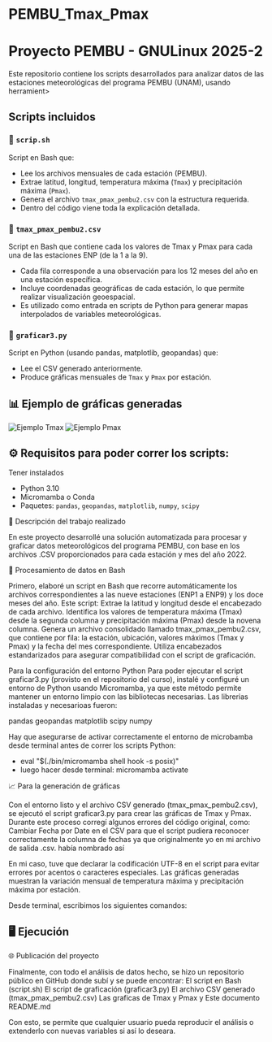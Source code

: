 # PEMBU_Tmax_Pmax
# Proyecto PEMBU - GNULinux 2025-2

Este repositorio contiene los scripts desarrollados para analizar datos de las estaciones meteorológicas del programa PEMBU (UNAM), usando herramient>
## Scripts incluidos

### 🔹 `scrip.sh`
Script en Bash que:

- Lee los archivos mensuales de cada estación (PEMBU).
- Extrae latitud, longitud, temperatura máxima (`Tmax`) y precipitación máxima (`Pmax`).
- Genera el archivo `tmax_pmax_pembu2.csv` con la estructura requerida.
- Dentro del código viene toda la explicación detallada.

### 🔹 `tmax_pmax_pembu2.csv`
Script en Bash que contiene cada los valores de Tmax y Pmax para cada una de las estaciones ENP (de la 1 a la 9). 
- Cada fila corresponde a una observación para los 12 meses del año en una estación específica.
- Incluye coordenadas geográficas de cada estación, lo que permite realizar visualización geoespacial.
- Es utilizado como entrada en scripts de Python para generar mapas interpolados de variables meteorológicas.

### 🔹 `graficar3.py`
Script en Python (usando pandas, matplotlib, geopandas) que:

- Lee el CSV generado anteriormente.
- Produce gráficas mensuales de `Tmax` y `Pmax` por estación.

## 📊 Ejemplo de gráficas generadas

![Ejemplo Tmax](output_figures/temp_max_2022-05-01.png)
![Ejemplo Pmax](output_figures/prec_max_2022-02-01.png)

## ⚙️ Requisitos para poder correr los scripts:
Tener instalados
- Python 3.10
- Micromamba o Conda
- Paquetes: `pandas`, `geopandas`, `matplotlib`, `numpy`, `scipy`

🧾 Descripción del trabajo realizado

En este proyecto desarrollé una solución automatizada para procesar y graficar datos meteorológicos del programa PEMBU, con base en los archivos .CSV proporcionados para cada estación y mes del año 2022.

🔧 Procesamiento de datos en Bash

Primero, elaboré un script en Bash que recorre automáticamente los archivos correspondientes a las nueve estaciones (ENP1 a ENP9) y los doce meses del año. Este script:
Extrae la latitud y longitud desde el encabezado de cada archivo.
Identifica los valores de temperatura máxima (Tmax) desde la segunda columna y precipitación máxima (Pmax) desde la novena columna.
Genera un archivo consolidado llamado tmax_pmax_pembu2.csv, que contiene por fila: la estación, ubicación, valores máximos (Tmax y Pmax) y la fecha del mes correspondiente.
Utiliza encabezados estandarizados para asegurar compatibilidad con el script de graficación.

Para la configuración del entorno Python
Para poder ejecutar el script graficar3.py (provisto en el repositorio del curso), instalé y configuré un entorno de Python usando Micromamba, ya que este método permite mantener un entorno limpio con las bibliotecas necesarias. Las librerias instaladas y necesarioas fueron:

pandas
geopandas
matplotlib
scipy
numpy

Hay que asegurarse de activar correctamente el entorno de microbamba desde terminal antes de correr los scripts Python:
- eval "$(./bin/micromamba shell hook -s posix)"
- luego hacer desde terminal: micromamba activate

📈 Para la generación de gráficas

Con el entorno listo y el archivo CSV generado (tmax_pmax_pembu2.csv), se ejecutó el script graficar3.py para crear las gráficas de Tmax y Pmax. Durante este proceso corregí algunos errores del código original, como:
Cambiar Fecha por Date en el CSV para que el script pudiera reconocer correctamente la columna de fechas ya que originalmente yo en mi archivo de salida .csv. había nombrado así

En mi caso, tuve que declarar la codificación UTF-8 en el script para evitar errores por acentos o caracteres especiales.
Las gráficas generadas muestran la variación mensual de temperatura máxima y precipitación máxima por estación.

Desde terminal, escribimos los siguientes comandos:
## 🖥️ Ejecución


🌐 Publicación del proyecto

Finalmente, con todo el análisis de datos hecho, se hizo un repositorio público en GitHub donde subí y se puede encontrar:
El script en Bash (script.sh)
El script de graficación (graficar3.py)
El archivo CSV generado (tmax_pmax_pembu2.csv)
Las graficas de Tmax y Pmax y 
Este documento README.md

Con esto, se permite que cualquier usuario pueda reproducir el análisis o extenderlo con nuevas variables si así lo deseara.




